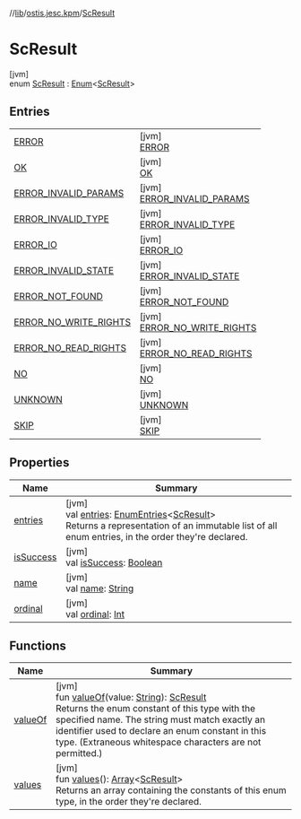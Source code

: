 //[lib](../../../index.md)/[ostis.jesc.kpm](../index.md)/[ScResult](index.md)

# ScResult

[jvm]\
enum [ScResult](index.md) : [Enum](https://kotlinlang.org/api/latest/jvm/stdlib/kotlin/-enum/index.html)&lt;[ScResult](index.md)&gt;

## Entries

| | |
|---|---|
| [ERROR](-e-r-r-o-r/index.md) | [jvm]<br>[ERROR](-e-r-r-o-r/index.md) |
| [OK](-o-k/index.md) | [jvm]<br>[OK](-o-k/index.md) |
| [ERROR_INVALID_PARAMS](-e-r-r-o-r_-i-n-v-a-l-i-d_-p-a-r-a-m-s/index.md) | [jvm]<br>[ERROR_INVALID_PARAMS](-e-r-r-o-r_-i-n-v-a-l-i-d_-p-a-r-a-m-s/index.md) |
| [ERROR_INVALID_TYPE](-e-r-r-o-r_-i-n-v-a-l-i-d_-t-y-p-e/index.md) | [jvm]<br>[ERROR_INVALID_TYPE](-e-r-r-o-r_-i-n-v-a-l-i-d_-t-y-p-e/index.md) |
| [ERROR_IO](-e-r-r-o-r_-i-o/index.md) | [jvm]<br>[ERROR_IO](-e-r-r-o-r_-i-o/index.md) |
| [ERROR_INVALID_STATE](-e-r-r-o-r_-i-n-v-a-l-i-d_-s-t-a-t-e/index.md) | [jvm]<br>[ERROR_INVALID_STATE](-e-r-r-o-r_-i-n-v-a-l-i-d_-s-t-a-t-e/index.md) |
| [ERROR_NOT_FOUND](-e-r-r-o-r_-n-o-t_-f-o-u-n-d/index.md) | [jvm]<br>[ERROR_NOT_FOUND](-e-r-r-o-r_-n-o-t_-f-o-u-n-d/index.md) |
| [ERROR_NO_WRITE_RIGHTS](-e-r-r-o-r_-n-o_-w-r-i-t-e_-r-i-g-h-t-s/index.md) | [jvm]<br>[ERROR_NO_WRITE_RIGHTS](-e-r-r-o-r_-n-o_-w-r-i-t-e_-r-i-g-h-t-s/index.md) |
| [ERROR_NO_READ_RIGHTS](-e-r-r-o-r_-n-o_-r-e-a-d_-r-i-g-h-t-s/index.md) | [jvm]<br>[ERROR_NO_READ_RIGHTS](-e-r-r-o-r_-n-o_-r-e-a-d_-r-i-g-h-t-s/index.md) |
| [NO](-n-o/index.md) | [jvm]<br>[NO](-n-o/index.md) |
| [UNKNOWN](-u-n-k-n-o-w-n/index.md) | [jvm]<br>[UNKNOWN](-u-n-k-n-o-w-n/index.md) |
| [SKIP](-s-k-i-p/index.md) | [jvm]<br>[SKIP](-s-k-i-p/index.md) |

## Properties

| Name | Summary |
|---|---|
| [entries](entries.md) | [jvm]<br>val [entries](entries.md): [EnumEntries](https://kotlinlang.org/api/latest/jvm/stdlib/kotlin.enums/-enum-entries/index.html)&lt;[ScResult](index.md)&gt;<br>Returns a representation of an immutable list of all enum entries, in the order they're declared. |
| [isSuccess](is-success.md) | [jvm]<br>val [isSuccess](is-success.md): [Boolean](https://kotlinlang.org/api/latest/jvm/stdlib/kotlin/-boolean/index.html) |
| [name](../../ostis.jesc.memory.element.node/-sc-node-type/-v-a-r_-m-a-t-e-r-i-a-l/index.md#-372974862%2FProperties%2F1299105613) | [jvm]<br>val [name](../../ostis.jesc.memory.element.node/-sc-node-type/-v-a-r_-m-a-t-e-r-i-a-l/index.md#-372974862%2FProperties%2F1299105613): [String](https://kotlinlang.org/api/latest/jvm/stdlib/kotlin/-string/index.html) |
| [ordinal](../../ostis.jesc.memory.element.node/-sc-node-type/-v-a-r_-m-a-t-e-r-i-a-l/index.md#-739389684%2FProperties%2F1299105613) | [jvm]<br>val [ordinal](../../ostis.jesc.memory.element.node/-sc-node-type/-v-a-r_-m-a-t-e-r-i-a-l/index.md#-739389684%2FProperties%2F1299105613): [Int](https://kotlinlang.org/api/latest/jvm/stdlib/kotlin/-int/index.html) |

## Functions

| Name | Summary |
|---|---|
| [valueOf](value-of.md) | [jvm]<br>fun [valueOf](value-of.md)(value: [String](https://kotlinlang.org/api/latest/jvm/stdlib/kotlin/-string/index.html)): [ScResult](index.md)<br>Returns the enum constant of this type with the specified name. The string must match exactly an identifier used to declare an enum constant in this type. (Extraneous whitespace characters are not permitted.) |
| [values](values.md) | [jvm]<br>fun [values](values.md)(): [Array](https://kotlinlang.org/api/latest/jvm/stdlib/kotlin/-array/index.html)&lt;[ScResult](index.md)&gt;<br>Returns an array containing the constants of this enum type, in the order they're declared. |

